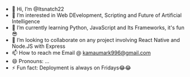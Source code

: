 - 👋 Hi, I’m @Itsnatch22
- 👀 I’m interested in Web DEvelopment, Scripting and Future of Artificial Intelligence
- 🌱 I’m currently learning Python, JavaScript and Its Frameworks, it's fun😎
- 💞️ I’m looking to collaborate on any project involving React Native and Node.JS with Express
- 📫 How to reach me Email @ kamaumark996@gmail.com
- 😄 Pronouns: ...
- ⚡ Fun fact: Deployment is always on Fridays😂😂

<!---
Itsnatch22/Itsnatch22 is a ✨ special ✨ repository because its `README.md` (this file) appears on your GitHub profile.
You can click the Preview link to take a look at your changes.
--->
